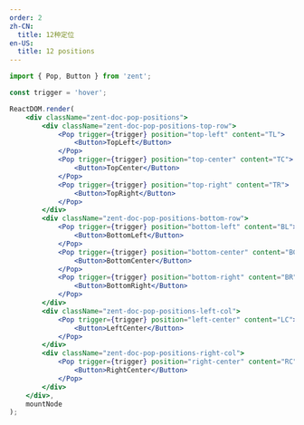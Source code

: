 ```yaml
---
order: 2
zh-CN:
  title: 12种定位
en-US:
  title: 12 positions
---
```


```jsx
import { Pop, Button } from 'zent';

const trigger = 'hover';

ReactDOM.render(
	<div className="zent-doc-pop-positions">
		<div className="zent-doc-pop-positions-top-row">
			<Pop trigger={trigger} position="top-left" content="TL">
				<Button>TopLeft</Button>
			</Pop>
			<Pop trigger={trigger} position="top-center" content="TC">
				<Button>TopCenter</Button>
			</Pop>
			<Pop trigger={trigger} position="top-right" content="TR">
				<Button>TopRight</Button>
			</Pop>
		</div>
		<div className="zent-doc-pop-positions-bottom-row">
			<Pop trigger={trigger} position="bottom-left" content="BL">
				<Button>BottomLeft</Button>
			</Pop>
			<Pop trigger={trigger} position="bottom-center" content="BC">
				<Button>BottomCenter</Button>
			</Pop>
			<Pop trigger={trigger} position="bottom-right" content="BR">
				<Button>BottomRight</Button>
			</Pop>
		</div>
		<div className="zent-doc-pop-positions-left-col">
			<Pop trigger={trigger} position="left-center" content="LC">
				<Button>LeftCenter</Button>
			</Pop>
		</div>
		<div className="zent-doc-pop-positions-right-col">
			<Pop trigger={trigger} position="right-center" content="RC">
				<Button>RightCenter</Button>
			</Pop>
		</div>
	</div>,
	mountNode
);
```

<style>
  .zent-doc-pop-positions {
    position: relative;

		&-top-row,
		&-bottom-row {
      text-align: center;

      .zent-pop-wrapper:not(:last-child) {
        margin-right: 10px;
      }
    }

    &-bottom-row {
      margin-top: 200px;
    }

    &-left-col, &-right-col {
      position: absolute;
      top: 0;
      display: flex;
      justify-content: center;
      flex-direction: column;
      height: 100%;

			>* {
				margin-left: 0 !important;
			}

      >*:not(:last-child) {
				margin-bottom: 10px;
      }
    }

    &-left-col {
      left: 0;
    }

    &-right-col {
      right: 0;
    }

    .zent-pop-wrapper {
      .zent-btn {
        width: 120px;
      }
    }
  }
</style>
